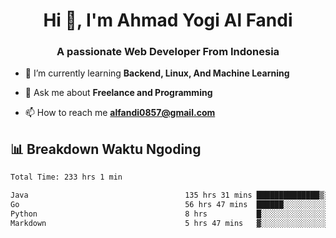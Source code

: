 <h1 align="center">Hi 👋, I'm Ahmad Yogi Al Fandi</h1>
<h3 align="center">A passionate Web Developer From Indonesia</h3>

- 🌱 I’m currently learning **Backend, Linux, And Machine Learning**

- 💬 Ask me about **Freelance and Programming**

- 📫 How to reach me **<alfandi0857@gmail.com>**


## 📊 Breakdown Waktu Ngoding

<!--START_SECTION:waka-->

```txt
Total Time: 233 hrs 1 min

Java                                   135 hrs 31 mins ██████████████▒░░░░░░░░░░   57.89 %
Go                                     56 hrs 47 mins  ██████░░░░░░░░░░░░░░░░░░░   24.25 %
Python                                 8 hrs           █░░░░░░░░░░░░░░░░░░░░░░░░   03.42 %
Markdown                               5 hrs 47 mins   ▓░░░░░░░░░░░░░░░░░░░░░░░░   02.47 %
```

<!--END_SECTION:waka-->
